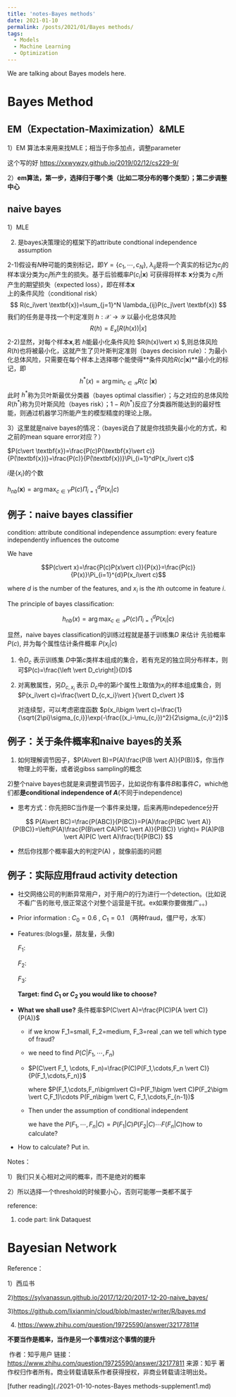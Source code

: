 ```yaml
---
title: 'notes-Bayes methods'
date: 2021-01-10
permalink: /posts/2021/01/Bayes methods/
tags:
  - Models
  - Machine Learning
  - Optimization
---
```


We are talking about Bayes models here.



# Bayes Method







## EM（Expectation-Maximization）&MLE

1）EM 算法本来用来找MLE；相当于你多加点，调整parameter

这个写的好 https://xxwywzy.github.io/2019/02/12/cs229-9/

2）**em算法，第一步，选择归于哪个类（比如二项分布的哪个类型）；第二步调整中心**

## naive bayes

1）MLE

2)  是bayes决策理论的框架下的attribute condtional independence assumption

2-1)假设有$N$种可能的类别标记，即$Y=\{c_1,\cdots,c_N\}$, $\lambda_{ij}$是将一个真实的标记为$c_j$的样本误分类为$c_i$所产生的损失。基于后验概率$P(c_i|\textbf{x})$ 可获得将样本 $\textbf{x}$分类为 $c_i$所产生的期望损失（expected loss），即在样本$\textbf{x}$ 上的条件风险（conditional risk）
$$
R(c_i\vert \textbf{x})=\sum_{j=1}^N \lambda_{ij}P(c_j\vert \textbf{x})
$$
我们的任务是寻找一个判定准则 $h: \mathcal{X}\rightarrow \mathcal{Y}$ 以最小化总体风险
$$
R(h)=E_x[R(h(x))\vert x]
$$
2-2)显然，对每个样本$\textbf{x}$,若 $h$能最小化条件风险 $R(h(x)\vert x) $,则总体风险 $R(h)$也将被最小化，这就产生了贝叶斯判定准则（bayes decision rule）：为最小化总体风险，只需要在每个样本上选择哪个能使得**条件风险$R(c\vert\textbf{x})$**最小化的标记，即
$$
h^{\ast}(x)=\arg \min_{c \in \mathcal{Y}}R(c\ \vert \textbf{x})
$$
此时 $h^{\ast}$称为贝叶斯最优分类器（bayes optimal classifier）；与之对应的总体风险$R(h^{\ast})$称为贝叶斯风险（bayes risk）；$1-R(h^{\ast})$反应了分类器所能达到的最好性能，则通过机器学习所能产生的模型精度的理论上限。

3）这里就是naive bayes的情况：（bayes说白了就是你找损失最小化的方式，和之前的mean square error对应？）

$P(c\vert \textbf{x})=\frac{P(c)P(\textbf{x}\vert c)}{P(\textbf{x})}=\frac{P(c)}{P(\textbf{x})}\Pi_{i=1}^dP(x_i\vert c)$

$i$是$\{x_i\}$的个数

$h_{nb}(\textbf{x})=\arg \max_{c \in Y}P(c)\Pi_{i=1}^dP(x_i\vert c)$



## 例子：naive bayes classifier

condition: attribute conditional independence assumption: every feature independently influences the outcome



We have 

$$P(c\vert x)=\frac{P(c)P(x\vert c)}{P(x)}=\frac{P(c)}{P(x)}\Pi_{i=1}^{d}P(x_i\vert c)$$

where $d$ is the number of the features, and $x_i$ is the $i$th outcome in feature $i$.

The principle of bayes classification:

$$h_{nb}(x)=\arg \max_{c \in \mathcal{Y}}P(c)\Pi_{i=1}^d P(x_i\vert c)$$

显然，naive bayes classification的训练过程就是基于训练集$D$ 来估计 先验概率 $P(c)$, 并为每个属性估计条件概率 $P(x_i \vert c)$

1. 令$D_c$ 表示训练集 $D$中第$c$类样本组成的集合，若有充足的独立同分布样本，则可$P(c)=\frac{\left \vert D_c\right|}{D}$

2. 对离散属性，另$D_{c,x_i}$ 表示 $D_c$中的第$i$个属性上取值为$x_i$的样本组成集合，则$P(x_i\vert c)=\frac{\vert D_{c,x_i}\vert }{\vert D_c\vert }$

   对连续型，可以考虑密度函数 $p(x_i\bigm \vert c)=\frac{1}{\sqrt{2\pi}\sigma_{c,i}}\exp(-\frac{(x_i-\mu_{c,i})^2}{2\sigma_{c,i}^2})$ 





## 例子：关于条件概率和naive bayes的关系

1) 如何理解调节因子，$P(A\vert B)=P(A)\frac{P(B \vert A)}{P(B)}$，你当作物理上的平衡，或者说gibss sampling的概念

2)整个naive bayes也就是来调整调节因子，比如说你有事件$B$和事件$C$，which他们都**是conditional independence of $A$**(不同于independence)

- 思考方式：你先把BC当作是一个事件来处理，后来再用indepedence分开

$$
P(A\vert BC)=\frac{P(ABC)}{P(BC)}=P(A)\frac{P(BC \vert A)}{P(BC)}=\left(P(A)\frac{P(B\vert CA)P(C \vert A)}{P(BC)} \right)= P(A)P(B \vert A)P(C \vert A)\frac{1}{P(BC)}
$$

- 然后你找那个概率最大的判定P(A) ，就像前面的问题

## 例子：实际应用fraud activity detection

- 社交网络公司的判断异常用户，对于用户的行为进行一个detection。(比如说不看广告的账号,很正常这个对整个运营是干扰。ex如果你要做推广。。)

- Prior information : $C_0=0.6$ , $C_1=0.1$ （两种fraud，僵尸号，水军）

- Features:(blogs量，朋友量，头像)

  $F_1$:

  $F_2$:

  $F_3$:

   **Target: find $C_1$ or $C_2$ you would like to choose?**

- **What we shall use?** 条件概率$P(C\vert A)=\frac{P(C)P(A \vert C)}{P(A)}$

  - if we know F_1=small, F_2=medium, F_3=real ,can we tell which type of fraud?

  - we need to find $P(C\vert  F_1, \cdots, F_n)$

  - $P(C\vert  F_1, \cdots, F_n)=\frac{P(C)P(F_1,\cdots,F_n \vert C)}{P(F_1,\cdots,F_n)}$

    where $P(F_1,\cdots,F_n\bigm\vert C)=P(F_1\bigm \vert C)P(F_2\bigm \vert C,F_1)\cdots P(F_n\bigm \vert C, F_1,\cdots,F_{n-1})$

  - Then under the assumption of conditional independent

    we have the $P(F_1,\cdots, F_n \vert C)=P(F_1\vert C)P(F_2\vert C)\cdots F(F_n\vert C)$how to calculate? 

- How to calculate? Put in.

Notes：

1）我们只关心相对之间的概率，而不是绝对的概率

2）所以选择一个threshold的时候要小心，否则可能哪一类都不属于











reference:

1) code part: link Dataquest





# Bayesian Network





Reference：

1）西瓜书

2)https://sylvanassun.github.io/2017/12/20/2017-12-20-naive_bayes/

3)https://github.com/lixianmin/cloud/blob/master/writer/R/bayes.md

4) https://www.zhihu.com/question/19725590/answer/32177811#





**不要当作是概率，当作是另一个事情对这个事情的提升**

​	作者：知乎用户
链接：https://www.zhihu.com/question/19725590/answer/32177811
来源：知乎
著作权归作者所有。商业转载请联系作者获得授权，非商业转载请注明出处。

[futher reading](./2021-01-10-notes-Bayes methods-supplement1.md)





